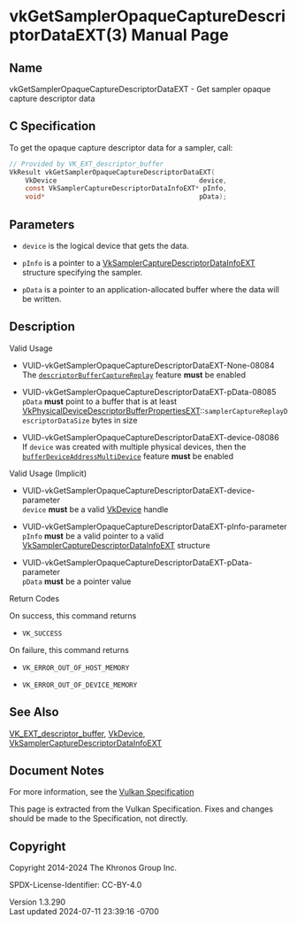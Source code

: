 # vkGetSamplerOpaqueCaptureDescriptorDataEXT(3) Manual Page

## Name

vkGetSamplerOpaqueCaptureDescriptorDataEXT - Get sampler opaque capture
descriptor data



## <a href="#_c_specification" class="anchor"></a>C Specification

To get the opaque capture descriptor data for a sampler, call:

``` c
// Provided by VK_EXT_descriptor_buffer
VkResult vkGetSamplerOpaqueCaptureDescriptorDataEXT(
    VkDevice                                    device,
    const VkSamplerCaptureDescriptorDataInfoEXT* pInfo,
    void*                                       pData);
```

## <a href="#_parameters" class="anchor"></a>Parameters

- `device` is the logical device that gets the data.

- `pInfo` is a pointer to a
  [VkSamplerCaptureDescriptorDataInfoEXT](https://registry.khronos.org/vulkan/specs/1.3-extensions/man/html/VkSamplerCaptureDescriptorDataInfoEXT.html)
  structure specifying the sampler.

- `pData` is a pointer to an application-allocated buffer where the data
  will be written.

## <a href="#_description" class="anchor"></a>Description

Valid Usage

- <a href="#VUID-vkGetSamplerOpaqueCaptureDescriptorDataEXT-None-08084"
  id="VUID-vkGetSamplerOpaqueCaptureDescriptorDataEXT-None-08084"></a>
  VUID-vkGetSamplerOpaqueCaptureDescriptorDataEXT-None-08084  
  The <a
  href="https://registry.khronos.org/vulkan/specs/1.3-extensions/html/vkspec.html#features-descriptorBuffer"
  target="_blank"
  rel="noopener"><code>descriptorBufferCaptureReplay</code></a> feature
  **must** be enabled

- <a href="#VUID-vkGetSamplerOpaqueCaptureDescriptorDataEXT-pData-08085"
  id="VUID-vkGetSamplerOpaqueCaptureDescriptorDataEXT-pData-08085"></a>
  VUID-vkGetSamplerOpaqueCaptureDescriptorDataEXT-pData-08085  
  `pData` **must** point to a buffer that is at least
  [VkPhysicalDeviceDescriptorBufferPropertiesEXT](https://registry.khronos.org/vulkan/specs/1.3-extensions/man/html/VkPhysicalDeviceDescriptorBufferPropertiesEXT.html)::`samplerCaptureReplayDescriptorDataSize`
  bytes in size

- <a href="#VUID-vkGetSamplerOpaqueCaptureDescriptorDataEXT-device-08086"
  id="VUID-vkGetSamplerOpaqueCaptureDescriptorDataEXT-device-08086"></a>
  VUID-vkGetSamplerOpaqueCaptureDescriptorDataEXT-device-08086  
  If `device` was created with multiple physical devices, then the <a
  href="https://registry.khronos.org/vulkan/specs/1.3-extensions/html/vkspec.html#features-bufferDeviceAddressMultiDevice"
  target="_blank"
  rel="noopener"><code>bufferDeviceAddressMultiDevice</code></a> feature
  **must** be enabled

Valid Usage (Implicit)

- <a
  href="#VUID-vkGetSamplerOpaqueCaptureDescriptorDataEXT-device-parameter"
  id="VUID-vkGetSamplerOpaqueCaptureDescriptorDataEXT-device-parameter"></a>
  VUID-vkGetSamplerOpaqueCaptureDescriptorDataEXT-device-parameter  
  `device` **must** be a valid [VkDevice](https://registry.khronos.org/vulkan/specs/1.3-extensions/man/html/VkDevice.html) handle

- <a
  href="#VUID-vkGetSamplerOpaqueCaptureDescriptorDataEXT-pInfo-parameter"
  id="VUID-vkGetSamplerOpaqueCaptureDescriptorDataEXT-pInfo-parameter"></a>
  VUID-vkGetSamplerOpaqueCaptureDescriptorDataEXT-pInfo-parameter  
  `pInfo` **must** be a valid pointer to a valid
  [VkSamplerCaptureDescriptorDataInfoEXT](https://registry.khronos.org/vulkan/specs/1.3-extensions/man/html/VkSamplerCaptureDescriptorDataInfoEXT.html)
  structure

- <a
  href="#VUID-vkGetSamplerOpaqueCaptureDescriptorDataEXT-pData-parameter"
  id="VUID-vkGetSamplerOpaqueCaptureDescriptorDataEXT-pData-parameter"></a>
  VUID-vkGetSamplerOpaqueCaptureDescriptorDataEXT-pData-parameter  
  `pData` **must** be a pointer value

Return Codes

On success, this command returns  
- `VK_SUCCESS`

On failure, this command returns  
- `VK_ERROR_OUT_OF_HOST_MEMORY`

- `VK_ERROR_OUT_OF_DEVICE_MEMORY`

## <a href="#_see_also" class="anchor"></a>See Also

[VK_EXT_descriptor_buffer](https://registry.khronos.org/vulkan/specs/1.3-extensions/man/html/VK_EXT_descriptor_buffer.html),
[VkDevice](https://registry.khronos.org/vulkan/specs/1.3-extensions/man/html/VkDevice.html),
[VkSamplerCaptureDescriptorDataInfoEXT](https://registry.khronos.org/vulkan/specs/1.3-extensions/man/html/VkSamplerCaptureDescriptorDataInfoEXT.html)

## <a href="#_document_notes" class="anchor"></a>Document Notes

For more information, see the <a
href="https://registry.khronos.org/vulkan/specs/1.3-extensions/html/vkspec.html#vkGetSamplerOpaqueCaptureDescriptorDataEXT"
target="_blank" rel="noopener">Vulkan Specification</a>

This page is extracted from the Vulkan Specification. Fixes and changes
should be made to the Specification, not directly.

## <a href="#_copyright" class="anchor"></a>Copyright

Copyright 2014-2024 The Khronos Group Inc.

SPDX-License-Identifier: CC-BY-4.0

Version 1.3.290  
Last updated 2024-07-11 23:39:16 -0700
